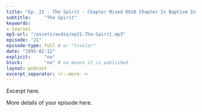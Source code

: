 ```yaml
---
title: "Ep. 21 - The Spirit - Chapter Mixed 0010 Chapter Ix Baptism In The Holy Spirit Symbols That Descri"
subtitle:     "The Spirit"
keywords:
- course1
mp3-url: "/assets/audio/ep21-The-Spirit.mp3"
episode: "21"
episode-type: full # or "trailer"
date: "1995-02-12"
explicit:     "no"
block:        "no" # no means it is published
layout: podcast
excerpt_separator: <!--more-->
---
```

Excerpt here.
<!--more-->

More details of your episode here.
